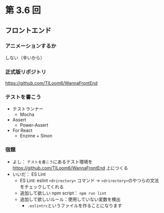 # 第 3.6 回

## フロントエンド

### アニメーションするか

しない（辛いから）

### 正式版リポジトリ

https://github.com/TILoom6/WannaFrontEnd

### テストを書こう

* テストランナー
  * Mocha
* Assert
  * Power-Assert
* For React
  * Enzime + Sinon

### 宿題

* よし： `テストを書こう`にあるテスト環境を https://github.com/TILoom6/WannaFrontEnd 上につくる
* いいだ： ES Lint
  * ES Lint: eslint `<drirectory>` コマンド → `<drirectory>`のやつらの文法をチェックしてくれる
  * 追加して欲しい npm script： `npm run lint`
  * 追加して欲しいルール：使用していない変数を検出
    * `.eslintrc`というファイルを作ることになります
